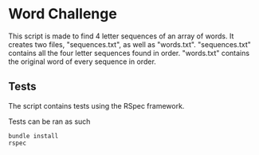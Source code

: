 # Word Challenge

This script is made to find 4 letter sequences of an array of words. It creates two files, "sequences.txt", as well as "words.txt". "sequences.txt" contains all the four letter sequences found in order. "words.txt" contains the original word of every sequence in order.

## Tests

The script contains tests using the RSpec framework.

Tests can be ran as such
```
bundle install
rspec
```
